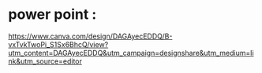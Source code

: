 # power point :

https://www.canva.com/design/DAGAyecEDDQ/B-vxTvkTwoPi_S1Sx6BhcQ/view?utm_content=DAGAyecEDDQ&utm_campaign=designshare&utm_medium=link&utm_source=editor
